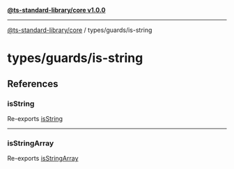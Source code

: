 [**@ts-standard-library/core v1.0.0**](../../../README.md)

***

[@ts-standard-library/core](../../../modules.md) / types/guards/is-string

# types/guards/is-string

## References

### isString

Re-exports [isString](functions/isString.md)

***

### isStringArray

Re-exports [isStringArray](functions/isStringArray.md)
